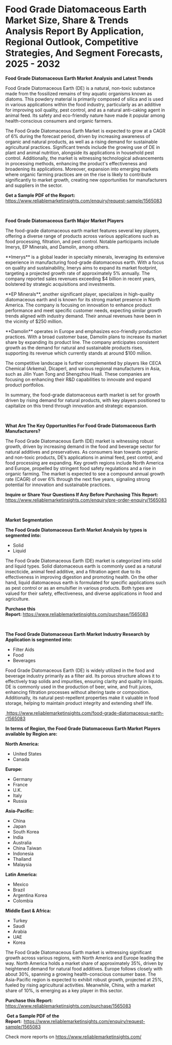 <p><h1>Food Grade Diatomaceous Earth Market Size, Share & Trends Analysis Report By Application, Regional Outlook, Competitive Strategies, And Segment Forecasts, 2025 - 2032</h1></p><p><strong>Food Grade Diatomaceous Earth Market Analysis and Latest Trends</strong></p>
<p><p>Food Grade Diatomaceous Earth (DE) is a natural, non-toxic substance made from the fossilized remains of tiny aquatic organisms known as diatoms. This powdery material is primarily composed of silica and is used in various applications within the food industry, particularly as an additive for improving soil quality, pest control, and as a natural anti-caking agent in animal feed. Its safety and eco-friendly nature have made it popular among health-conscious consumers and organic farmers.</p><p>The Food Grade Diatomaceous Earth Market is expected to grow at a CAGR of 6% during the forecast period, driven by increasing awareness of organic and natural products, as well as a rising demand for sustainable agricultural practices. Significant trends include the growing use of DE in plant and animal nutrition, alongside its applications in household pest control. Additionally, the market is witnessing technological advancements in processing methods, enhancing the product's effectiveness and broadening its applications. Moreover, expansion into emerging markets where organic farming practices are on the rise is likely to contribute significantly to market growth, creating new opportunities for manufacturers and suppliers in the sector.</p></p>
<p><strong>Get a Sample PDF of the Report:&nbsp;</strong> <a href="https://www.reliablemarketinsights.com/enquiry/request-sample/1565083?utm_campaign=2143&utm_medium=2&utm_source=Github&utm_content=ia&utm_term=15022025&utm_id=food-grade-diatomaceous-earth">https://www.reliablemarketinsights.com/enquiry/request-sample/1565083</a></p>
<p>&nbsp;</p>
<p><strong>Food Grade Diatomaceous Earth Major Market Players</strong></p>
<p><p>The food-grade diatomaceous earth market features several key players, offering a diverse range of products across various applications such as food processing, filtration, and pest control. Notable participants include Imerys, EP Minerals, and Damolin, among others.</p><p>**Imerys** is a global leader in specialty minerals, leveraging its extensive experience in manufacturing food-grade diatomaceous earth. With a focus on quality and sustainability, Imerys aims to expand its market footprint, targeting a projected growth rate of approximately 5% annually. The company reported sales revenues exceeding $4 billion in recent years, bolstered by strategic acquisitions and investments.</p><p>**EP Minerals**, another significant player, specializes in high-quality diatomaceous earth and is known for its strong market presence in North America. The company is focusing on innovation to enhance product performance and meet specific customer needs, expecting similar growth trends aligned with industry demand. Their annual revenues have been in the vicinity of $250 million.</p><p>**Damolin** operates in Europe and emphasizes eco-friendly production practices. With a broad customer base, Damolin plans to increase its market share by expanding its product line. The company anticipates consistent growth as the demand for natural and sustainable products rises, supporting its revenue which currently stands at around $100 million.</p><p>The competitive landscape is further complemented by players like CECA Chemical (Arkema), Dicaperl, and various regional manufacturers in Asia, such as Jilin Yuan Tong and Shengzhou Huali. These companies are focusing on enhancing their R&D capabilities to innovate and expand product portfolios.</p><p>In summary, the food-grade diatomaceous earth market is set for growth driven by rising demand for natural products, with key players positioned to capitalize on this trend through innovation and strategic expansion.</p></p>
<p>&nbsp;</p>
<p><strong>What Are The Key Opportunities For Food Grade Diatomaceous Earth Manufacturers?</strong></p>
<p><p>The Food Grade Diatomaceous Earth (DE) market is witnessing robust growth, driven by increasing demand in the food and beverage sector for natural additives and preservatives. As consumers lean towards organic and non-toxic products, DE’s applications in animal feed, pest control, and food processing are expanding. Key growth regions include North America and Europe, propelled by stringent food safety regulations and a rise in organic farming. The market is expected to see a compound annual growth rate (CAGR) of over 6% through the next five years, signaling strong potential for innovation and sustainable practices.</p></p>
<p><strong>Inquire or Share Your Questions If Any Before Purchasing This Report:</strong> <a href="https://www.reliablemarketinsights.com/enquiry/pre-order-enquiry/1565083?utm_campaign=2143&utm_medium=2&utm_source=Github&utm_content=ia&utm_term=15022025&utm_id=food-grade-diatomaceous-earth">https://www.reliablemarketinsights.com/enquiry/pre-order-enquiry/1565083</a></p>
<p>&nbsp;</p>
<p><strong>Market Segmentation</strong></p>
<p><strong>The Food Grade Diatomaceous Earth Market Analysis by types is segmented into:</strong></p>
<p><ul><li>Solid</li><li>Liquid</li></ul></p>
<p><p>The Food Grade Diatomaceous Earth (DE) market is categorized into solid and liquid types. Solid diatomaceous earth is commonly used as a natural insecticide, animal feed additive, and a filtration agent due to its effectiveness in improving digestion and promoting health. On the other hand, liquid diatomaceous earth is formulated for specific applications such as pest control or as an emulsifier in various products. Both types are valued for their safety, effectiveness, and diverse applications in food and agriculture.</p></p>
<p><strong>Purchase this Report:&nbsp;</strong><a href="https://www.reliablemarketinsights.com/purchase/1565083?utm_campaign=2143&utm_medium=2&utm_source=Github&utm_content=ia&utm_term=15022025&utm_id=food-grade-diatomaceous-earth">https://www.reliablemarketinsights.com/purchase/1565083</a></p>
<p>&nbsp;</p>
<p><strong>The Food Grade Diatomaceous Earth Market Industry Research by Application is segmented into:</strong></p>
<p><ul><li>Filter Aids</li><li>Food</li><li>Beverages</li></ul></p>
<p><p>Food Grade Diatomaceous Earth (DE) is widely utilized in the food and beverage industry primarily as a filter aid. Its porous structure allows it to effectively trap solids and impurities, ensuring clarity and quality in liquids. DE is commonly used in the production of beer, wine, and fruit juices, enhancing filtration processes without altering taste or composition. Additionally, its natural pest-repellent properties make it valuable in food storage, helping to maintain product integrity and extending shelf life.</p></p>
<p><a href="https://www.reliablemarketinsights.com/food-grade-diatomaceous-earth-r1565083?utm_campaign=2143&utm_medium=2&utm_source=Github&utm_content=ia&utm_term=15022025&utm_id=food-grade-diatomaceous-earth">&nbsp;https://www.reliablemarketinsights.com/food-grade-diatomaceous-earth-r1565083</a></p>
<p><strong>In terms of Region, the Food Grade Diatomaceous Earth Market Players available by Region are:</strong></p>
<p>
    <p> <strong> North America: </strong>
        <ul>
            <li>United States</li>
            <li>Canada</li>
        </ul>
        </p> 
    <p> <strong> Europe: </strong>
        <ul>
            <li>Germany</li>
            <li>France</li>
            <li>U.K.</li>
            <li>Italy</li>
            <li>Russia</li>
        </ul>
        </p> 
    <p> <strong> Asia-Pacific: </strong>
        <ul>
            <li>China</li>
            <li>Japan</li>
            <li>South Korea</li>
            <li>India</li>
            <li>Australia</li>
            <li>China Taiwan</li>
            <li>Indonesia</li>
            <li>Thailand</li>
            <li>Malaysia</li>
        </ul>
        </p> 
    <p> <strong> Latin America: </strong>
        <ul>
            <li>Mexico</li>
            <li>Brazil</li>
            <li>Argentina Korea</li>
            <li>Colombia</li>
        </ul>
        </p> 
    <p> <strong> Middle East & Africa: </strong>
        <ul>
            <li>Turkey</li>
            <li>Saudi</li>
            <li>Arabia</li>
            <li>UAE</li>
            <li>Korea</li>
        </ul>
    </p>
    </p>
<p><p>The Food Grade Diatomaceous Earth market is witnessing significant growth across various regions, with North America and Europe leading the way. North America holds a market share of approximately 35%, driven by heightened demand for natural food additives. Europe follows closely with about 30%, spanning a growing health-conscious consumer base. The Asia-Pacific region is expected to exhibit robust growth, projected at 25%, fueled by rising agricultural activities. Meanwhile, China, with a market share of 10%, is emerging as a key player in this sector.</p></p>
<p><strong>Purchase this Report: </strong><a href="https://www.reliablemarketinsights.com/purchase/1565083?utm_campaign=2143&utm_medium=2&utm_source=Github&utm_content=ia&utm_term=15022025&utm_id=food-grade-diatomaceous-earth">https://www.reliablemarketinsights.com/purchase/1565083</a></p>
<p>&nbsp;<strong>Get a Sample PDF of the Report:&nbsp;&nbsp;</strong><a href="https://www.reliablemarketinsights.com/enquiry/request-sample/1565083?utm_campaign=2143&utm_medium=2&utm_source=Github&utm_content=ia&utm_term=15022025&utm_id=food-grade-diatomaceous-earth">https://www.reliablemarketinsights.com/enquiry/request-sample/1565083</a></p>
<p><strong></strong></p>
<p>Check more reports on <a href="https://www.reliablemarketinsights.com/?utm_campaign=2143&utm_medium=2&utm_source=Github&utm_content=ia&utm_term=15022025&utm_id=food-grade-diatomaceous-earth">https://www.reliablemarketinsights.com/</a></p>